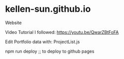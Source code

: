 # kellen-sun.github.io

Website

Video Tutorial I followed: https://youtu.be/QwarZBtFoFA

Edit Portfolio data with: ProjectList.js

npm run deploy      ;; to deploy to github pages